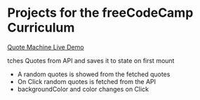 # Projects for the freeCodeCamp Curriculum

[Quote Machine Live Demo](https://codesandbox.io/s/festive-perlman-v687m "Live Demo")

tches Quotes from API and saves it to state on first mount

- A random quotes is showed from the fetched quotes
- On Click random quotes is fetched from the API
- backgroundColor and color changes on Click
